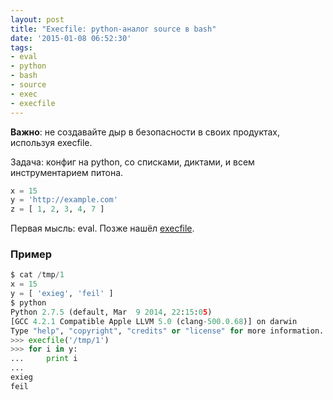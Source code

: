 ```yaml
---
layout: post
title: "Execfile: python-аналог source в bash"
date: '2015-01-08 06:52:30'
tags:
- eval
- python
- bash
- source
- exec
- execfile
---
```


**Важно**: не создавайте дыр в безопасности в своих продуктах, используя execfile.

Задача: конфиг на python, со списками, диктами, и всем инструментарием питона.

``` python
x = 15
y = 'http://example.com'
z = [ 1, 2, 3, 4, 7 ]
```

Первая мысль: eval. Позже нашёл [execfile](https://docs.python.org/2/library/functions.html#execfile).

### Пример

``` python
$ cat /tmp/1
x = 15
y = [ 'exieg', 'feil' ]
$ python
Python 2.7.5 (default, Mar  9 2014, 22:15:05)
[GCC 4.2.1 Compatible Apple LLVM 5.0 (clang-500.0.68)] on darwin
Type "help", "copyright", "credits" or "license" for more information.
>>> execfile('/tmp/1')
>>> for i in y:
...     print i
...
exieg
feil
```
